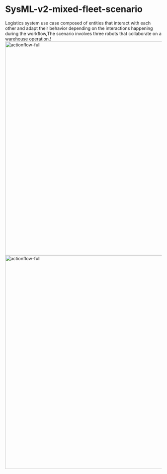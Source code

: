# SysML-v2-mixed-fleet-scenario
Logistics system use case composed of entities that interact with each other and adapt their behavior depending on the interactions happening during the workflow,The scenario involves three robots that collaborate on a warehouse operation.!
<img width="686" alt="actionflow-full" src="https://github.com/user-attachments/assets/e50f9332-56b3-4d42-aa35-40c36739e420)" />
<img width="686" alt="actionflow-full" src="https://github.com/user-attachments/assets/b8636843-27bd-4ec3-ab3e-8091c78a4a15" />



